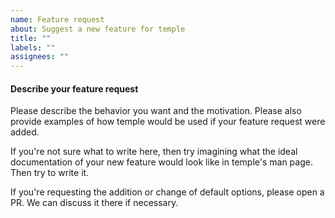 ```yaml
---
name: Feature request
about: Suggest a new feature for temple
title: ""
labels: ""
assignees: ""
---
```


#### Describe your feature request

Please describe the behavior you want and the motivation. Please also provide
examples of how temple would be used if your feature request were added.

If you're not sure what to write here, then try imagining what the ideal
documentation of your new feature would look like in temple's man page. Then
try to write it.

If you're requesting the addition or change of default options, please open
a PR. We can discuss it there if necessary.
